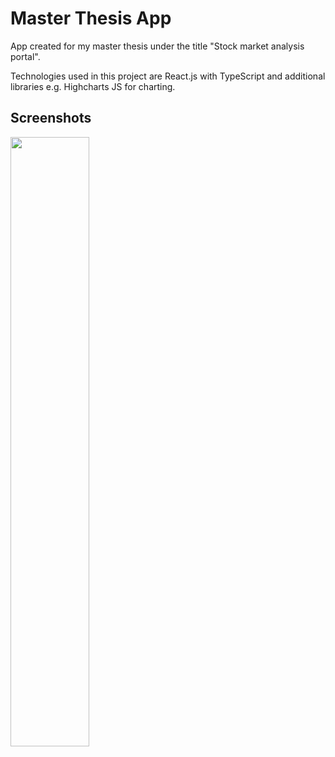 # Master Thesis App

App created for my master thesis under the title "Stock market analysis portal".

Technologies used in this project are React.js with TypeScript and additional libraries e.g. Highcharts JS for charting.

## Screenshots

<img src="https://github.com/jserweta/plant-nursery-website/blob/main/src/assets/img/1-start-view.png" width="50%" >
